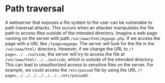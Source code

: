 # Path traversal

A webserver that exposes a file system to the user can be vulnerable to path traversal attacks. This occurs when an attacker manipulates the file path to access files outside of the intended directory. Imagine a web page running on the server with path `/var/www/html/mypage.php`. If we access the page with a URL like `/?page=mypage`. The server will look for the file in the `/var/www/html/` directory. However, if we change the URL to `/?page=../../outside`, the server will try to access the file at `/var/www/html/../../outside`, which is outside of the intended directory. This can lead to unauthorized access to sensitive files on the server. For example, we could access the `/etc/passwd` file by using the URL `/?page=../../../../../../../etc/passwdd`.
